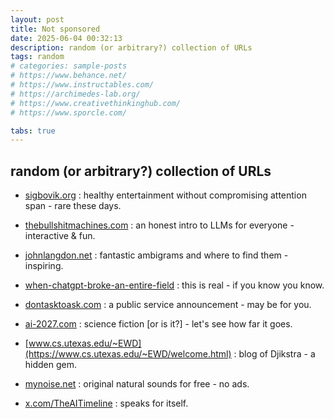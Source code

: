 ```yaml
---
layout: post
title: Not sponsored
date: 2025-06-04 00:32:13
description: random (or arbitrary?) collection of URLs
tags: random
# categories: sample-posts
# https://www.behance.net/
# https://www.instructables.com/
# https://archimedes-lab.org/
# https://www.creativethinkinghub.com/
# https://www.sporcle.com/

tabs: true
---
```

## random (or arbitrary?) collection of URLs



- [sigbovik.org](https://sigbovik.org/) : healthy entertainment without compromising attention span - rare these days.

- [thebullshitmachines.com](https://thebullshitmachines.com/) : an honest intro to LLMs for everyone - interactive & fun.

- [johnlangdon.net](https://www.johnlangdon.net/) : fantastic ambigrams and where to find them - inspiring.

- [when-chatgpt-broke-an-entire-field](https://www.quantamagazine.org/when-chatgpt-broke-an-entire-field-an-oral-history-20250430/) : this is real - if you know you know.

- [dontasktoask.com](https://dontasktoask.com/) : a public service announcement - may be for you.

- [ai-2027.com](https://ai-2027.com/) : science fiction [or is it?] - let's see how far it goes.

- [www.cs.utexas.edu/~EWD](https://www.cs.utexas.edu/~EWD/welcome.html) : blog of Djikstra - a hidden gem.

- [mynoise.net](https://mynoise.net/) : original natural sounds for free - no ads.

- [x.com/TheAITimeline](https://x.com/TheAITimeline) : speaks for itself.





